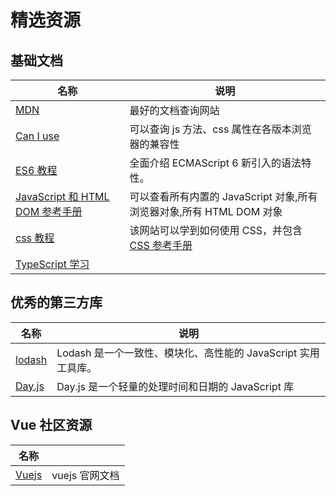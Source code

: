 # 精选资源

## 基础文档

| 名称                                                                                | 说明                                                                                               |
| ----------------------------------------------------------------------------------- | -------------------------------------------------------------------------------------------------- |
| [MDN](https://developer.mozilla.org/zh-CN/)                                         | 最好的文档查询网站                                                                                 |
| [Can I use](https://caniuse.com/)                                                   | 可以查询 js 方法、css 属性在各版本浏览器的兼容性                                                   |
| [ES6 教程](https://es6.ruanyifeng.com/)                                             | 全面介绍 ECMAScript 6 新引入的语法特性。                                                           |
| [JavaScript 和 HTML DOM 参考手册](https://www.runoob.com/jsref/jsref-tutorial.html) | 可以查看所有内置的 JavaScript 对象,所有浏览器对象,所有 HTML DOM 对象                               |
| [css 教程](https://www.runoob.com/css/css-tutorial.html)                            | 该网站可以学到如何使用 CSS，并包含[CSS 参考手册](https://www.runoob.com/cssref/css-reference.html) |
| [TypeScript 学习](https://ts.yayujs.com/)                                           |                                                                                                    |

## 优秀的第三方库

| 名称                                    | 说明                                                          |
| --------------------------------------- | ------------------------------------------------------------- |
| [lodash](https://www.lodashjs.com/)     | Lodash 是一个一致性、模块化、高性能的 JavaScript 实用工具库。 |
| [Day.js](https://dayjs.gitee.io/zh-CN/) | Day.js 是一个轻量的处理时间和日期的 JavaScript 库             |

## Vue 社区资源

| 名称                                                  |                |
| ----------------------------------------------------- | -------------- |
| [Vuejs](https://cn.vuejs.org/guide/introduction.html) | vuejs 官网文档 |
